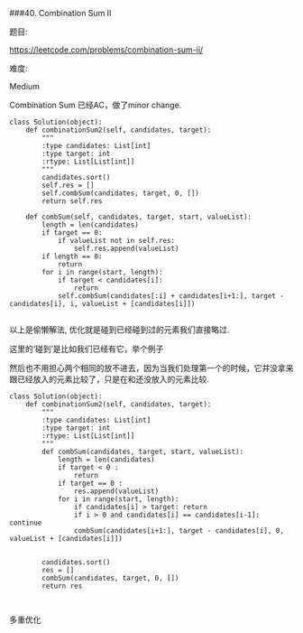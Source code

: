 ###40. Combination Sum II

题目:

<https://leetcode.com/problems/combination-sum-ii/>


难度:

Medium


Combination Sum 已经AC，做了minor change.

```
class Solution(object):
    def combinationSum2(self, candidates, target):
        """
        :type candidates: List[int]
        :type target: int
        :rtype: List[List[int]]
        """
        candidates.sort()
        self.res = []
        self.combSum(candidates, target, 0, [])
        return self.res
        
    def combSum(self, candidates, target, start, valueList):
        length = len(candidates)
        if target == 0:
            if valueList not in self.res:
                self.res.append(valueList)
        if length == 0:
            return 
        for i in range(start, length):
            if target < candidates[i]:
                return
            self.combSum(candidates[:i] + candidates[i+1:], target - candidates[i], i, valueList + [candidates[i]])
        
```



以上是偷懒解法, 优化就是碰到已经碰到过的元素我们直接略过.

这里的‘碰到’是比如我们已经有它，举个例子

然后也不用担心两个相同的放不进去，因为当我们处理第一个的时候，它并没拿来跟已经放入的元素比较了，只是在和还没放入的元素比较.


```
class Solution(object):
    def combinationSum2(self, candidates, target):
        """
        :type candidates: List[int]
        :type target: int
        :rtype: List[List[int]]
        """
        def combSum(candidates, target, start, valueList):
            length = len(candidates)
            if target < 0 :
                return
            if target == 0 :
                res.append(valueList)
            for i in range(start, length):
                if candidates[i] > target: return 
                if i > 0 and candidates[i] == candidates[i-1]: continue
                combSum(candidates[i+1:], target - candidates[i], 0, valueList + [candidates[i]])


        candidates.sort()
        res = []
        combSum(candidates, target, 0, [])
        return res
        
        

```



多重优化